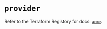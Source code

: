 # `provider`

Refer to the Terraform Registory for docs: [`acme`](https://registry.terraform.io/providers/vancluever/acme/2.15.1/docs).
